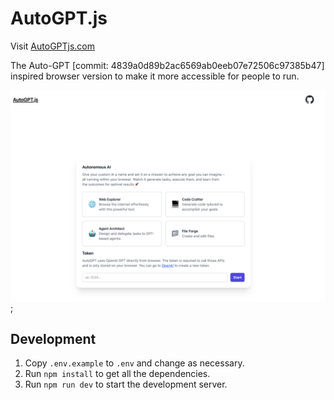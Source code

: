 # AutoGPT.js

Visit [AutoGPTjs.com](https://autogptjs.com)

The Auto-GPT [commit: 4839a0d89b2ac6569ab0eeb07e72506c97385b47] inspired browser version to make it more accessible for people to run.

![Website snapshot](docs/website-snapshot.png);

## Development

1. Copy `.env.example` to `.env` and change as necessary.
2. Run `npm install` to get all the dependencies.
3. Run `npm run dev` to start the development server.